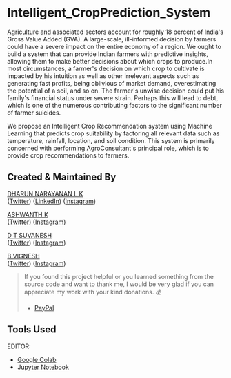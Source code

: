 # Intelligent_CropPrediction_System
Agriculture and associated sectors account for roughly 18 percent of India's Gross Value Added (GVA). A large-scale, ill-informed decision by farmers could have a severe impact on the entire economy of a region. We ought to build a system that can provide Indian farmers with predictive insights, allowing them to make better decisions about which crops to produce.In most circumstances, a farmer's decision on which crop to cultivate is impacted by his intuition as well as other irrelevant aspects such as generating fast profits, being oblivious of market demand, overestimating the potential of a soil, and so on. The farmer's unwise decision could put his family's financial status under severe strain. Perhaps this will lead to debt, which is one of the numerous contributing factors to the significant number of farmer suicides.

We propose an Intelligent Crop Recommendation system using Machine Learning that predicts crop suitability by factoring all relevant data such as temperature, rainfall, location, and soil condition. This system is primarily concerned with performing AgroConsultant's principal role, which is to provide crop recommendations to farmers. 
## Created & Maintained By
 [DHARUN NARAYANAN L K](https://dharun-narayanan.github.io/me/) <br/>
([Twitter](https://twitter.com/dharun_official)) ([LinkedIn](https://www.linkedin.com/in/dharun-narayanan-l-k-407459197/))
([Instagram](https://www.instagram.com/_dharun_26/?hl=en)) <br/>

 [ASHWANTH K](https://ashwanth-07.github.io/me/) <br/>
([Twitter](https://twitter.com/ashwanth_01)) 
([Instagram](https://www.instagram.com/ashwanth__07/?hl=en))<br/>

 [D T SUVANESH]() <br/>
([Twitter](https://twitter.com/suvanatr)) 
([Instagram](https://www.instagram.com/suvanesh_thiagarajan/?hl=en)) <br/>

 [B VIGNESH](https://github.com/vignesh721) <br/>
([Twitter](https://twitter.com/vigneeshh))
([Instagram](https://www.instagram.com/vicky_.22._/?hl=en))

> If you found this project helpful or you learned something from the source code and want to thank me, I would be very glad if you can appreciate my work with your kind donations. :moneybag:
>
> * [PayPal](https://www.paypal.me/DHARUNNARAYANAN/)

## Tools Used

EDITOR:
 - [Google Colab](https://colab.research.google.com/)
 - [Jupyter Notebook](https://jupyter.org/)
